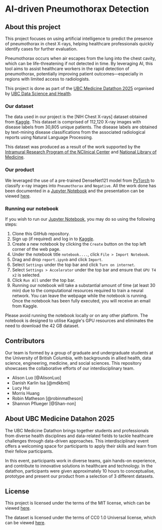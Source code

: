 # AI-driven Pneumothorax Detection

## About this project

This project focuses on using artificial intelligence to predict the presence of pneumothorax in chest X-rays, 
helping healthcare professionals quickly identify cases for further evaluation.

Pneumothorax occurs when air escapes from the lung into the chest cavity, which can be life-threatening if not 
detected in time. By leveraging AI, this tool aims to assist healthcare workers in the rapid detection of pneumothorax,
potentially improving patient outcomes—especially in regions with limited access to radiologists.

This project is done as part of the [UBC Medicine Datathon 2025](https://datascienceandhealth.ubc.ca/events/ubc-medicine-datathon)
organised by [UBC Data Science and Health](https://datascienceandhealth.ubc.ca).

### Our dataset

The data used in our project is the [NIH Chest X-rays] dataset obtained from [Kaggle](https://www.kaggle.com/datasets/nih-chest-xrays/data).
This dataset is comprised of 112,120 X-ray images with disease labels from 30,805 unique patients. The disease labels 
are obtained by text-mining disease  classifications from the associated radiological reports using Natural Language Processing.

This dataset was produced as a result of the work supported by the [Intramural Research Program of the NClinical Center](www.clinicalcenter.nih.gov) 
and [National Library of Medicine](www.nlm.nih.gov).

### Our product

We leveraged the use of a pre-trained DenseNet121 model from [PyTorch](https://pytorch.org/vision/main/models/generated/torchvision.models.densenet121.html)
to classify x-ray images into `Pneumothorax` and `Negative`. All the work done has been documented in a [Jupyter Notebook](report.ipynb) and the presentation
can be viewed [here](presentation.pdf).

### Running our notebook

If you wish to run our [Jupyter Notebook](report.ipynb), you may do so using the following steps:

1. Clone this GitHub repository.
2. Sign up (if required) and log in to [Kaggle](https://www.kaggle.com).
3. Create a new notebook by clicking the `Create` button on the top left corner of the web page.
4. Under the notebook title `notebook....`, click `File > Import Notebook`.
5. Drag and drop `report.ipynb` and click `Import`.
6. Select `Settings` under the top bar and click `Turn on internet`.
7. Select `Settings > Accelerator` under the top bar and ensure that `GPU T4 x2` is selected.
8. Click `Run All` under the top bar.
9. Running our notebook will take a substantial amount of time (at least 30 min) due to the computational resources required to train a neural network.
You can leave the webpage while the notebook is running. Once the notebook has been fully executed, you will receive an email from Kaggle.

Please avoid running the notebook locally or on any other platform. The notebook is designed to utilise Kaggle's GPU resources and eliminates 
the need to download the 42 GB dataset.

## Contributors

Our team is formed by a group of graduate and undergraduate students at the University of British Columbia, with 
backgrounds in allied health, data science, engineering, medicine, and social sciences. This repository showcases 
the collaborative efforts of our interdisciplinary team.

- Alison Luo [@AlisonLuo]
- Danish Karlin Isa [@mdkbmi]
- Lucy Hui
- Morris Huang
- Robin Matheson [@robinmatheson]
- Shannon Pflueger [@Shan-non]

## About UBC Medicine Datahon 2025

The UBC Medicine Datathon brings together students and professionals from diverse health disciplines and data-related 
fields to tackle healthcare challenges through data-driven approaches. This interdisciplinary event offers a welcoming space 
for participants to apply their skills and learn from their fellow participants.

In this event, participants work in diverse teams, gain hands-on experience, and contribute to innovative 
solutions in healthcare and technology. In the datathon, participants were given approximately 10 hours to conceptualise, 
prototype and present our product from a selection of 3 different datasets.

## License

This project is licensed under the terms of the MIT license, which can be viewed [here](LICENSE).

The dataset is licensed under the terms of CC0 1.0 Universal license, which can be viewed [here](https://creativecommons.org/publicdomain/zero/1.0/).
